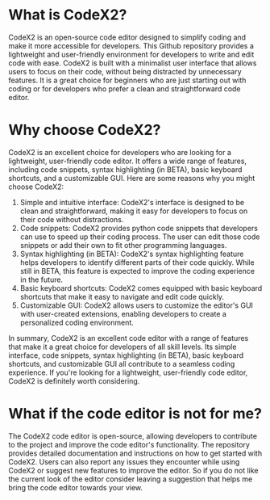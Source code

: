 # What is CodeX2?
CodeX2 is an open-source code editor designed to simplify coding and make it more accessible for developers. This Github repository provides a lightweight and user-friendly environment for developers to write and edit code with ease. CodeX2 is built with a minimalist user interface that allows users to focus on their code, without being distracted by unnecessary features. It is a great choice for beginners who are just starting out with coding or for developers who prefer a clean and straightforward code editor.

# Why choose CodeX2?
CodeX2 is an excellent choice for developers who are looking for a lightweight, user-friendly code editor. It offers a wide range of features, including code snippets, syntax highlighting (in BETA), basic keyboard shortcuts, and a customizable GUI. Here are some reasons why you might choose CodeX2:
1. Simple and intuitive interface: CodeX2's interface is designed to be clean and straightforward, making it easy for developers to focus on their code without distractions.
2. Code snippets: CodeX2 provides python code snippets that developers can use to speed up their coding process. The user can edit those code snippets or add their own to fit other programming languages.
3. Syntax highlighting (in BETA): CodeX2's syntax highlighting feature helps developers to identify different parts of their code quickly. While still in BETA, this feature is expected to improve the coding experience in the future.
4. Basic keyboard shortcuts: CodeX2 comes equipped with basic keyboard shortcuts that make it easy to navigate and edit code quickly.
5. Customizable GUI: CodeX2 allows users to customize the editor's GUI with user-created extensions, enabling developers to create a personalized coding environment.

In summary, CodeX2 is an excellent code editor with a range of features that make it a great choice for developers of all skill levels. Its simple interface, code snippets, syntax highlighting (in BETA), basic keyboard shortcuts, and customizable GUI all contribute to a seamless coding experience. If you're looking for a lightweight, user-friendly code editor, CodeX2 is definitely worth considering.

# What if the code editor is not for me?
The CodeX2 code editor is open-source, allowing developers to contribute to the project and improve the code editor's functionality. The repository provides detailed documentation and instructions on how to get started with CodeX2. Users can also report any issues they encounter while using CodeX2 or suggest new features to improve the editor. So if you do not like the current look of the editor consider leaving a suggestion that helps me bring the code editor towards your view.
